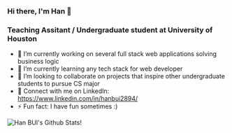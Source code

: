 ### Hi there, I'm Han 👋
### Teaching Assitant / Undergraduate student at University of Houston

- 🔭 I’m currently working on several full stack web applications solving business logic
- 🌱 I’m currently learning any tech stack for web developer
- 👬 I’m looking to collaborate on projects that inspire other undergraduate students to pursue CS major
- 💬 Connect with me on LinkedIn: https://www.linkedin.com/in/hanbui2894/
- ⚡ Fun fact: I have fun sometimes :)

![Han BUI's Github Stats!](https://github-readme-stats.vercel.app/api?username=hbuiOnline&theme=algolia&show_icons=true&count_private=true)


